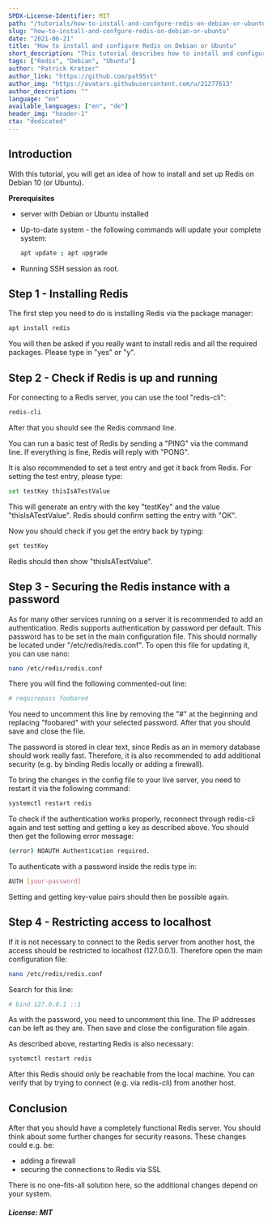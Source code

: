 ```yaml
---
SPDX-License-Identifier: MIT
path: "/tutorials/how-to-install-and-confgure-redis-on-debian-or-ubuntu"
slug: "how-to-install-and-confgure-redis-on-debian-or-ubuntu"
date: "2021-06-21"
title: "How to install and configure Redis on Debian or Ubuntu"
short_description: "This tutorial describes how to install and configure Redis on Debian or Ubuntu"
tags: ["Redis", "Debian", "Ubuntu"]
author: "Patrick Kratzer"
author_link: "https://github.com/pat95st"
author_img: "https://avatars.githubusercontent.com/u/21277613"
author_description: ""
language: "en"
available_languages: ["en", "de"]
header_img: "header-1"
cta: "dedicated"
---
```


## Introduction

With this tutorial, you will get an idea of how to install and set up Redis on Debian 10 (or Ubuntu).

**Prerequisites**

* server with Debian or Ubuntu installed
* Up-to-date system - the following commands will update your complete system:

  ```bash
  apt update ; apt upgrade
  ```

* Running SSH session as root.

## Step 1 - Installing Redis

The first step you need to do is installing Redis via the package manager:

```bash
apt install redis
```

You will then be asked if you really want to install redis and all the required packages. Please type in "yes" or "y".

## Step 2 - Check if Redis is up and running

For connecting to a Redis server, you can use the tool "redis-cli":

```bash
redis-cli
```

After that you should see the Redis command line.

You can run a basic test of Redis by sending a "PING" via the command line. If everything is fine, Redis will reply with "PONG".

It is also recommended to set a test entry and get it back from Redis. For setting the test entry, please type:

```bash
set testKey thisIsATestValue
```

This will generate an entry with the key "testKey" and the value "thisIsATestValue". Redis should confirm setting the entry with "OK".

Now you should check if you get the entry back by typing:

```bash
get testKey
```

Redis should then show "thisIsATestValue".

## Step 3 - Securing the Redis instance with a password

As for many other services running on a server it is recommended to add an authentication. Redis supports authentication by password per default. This password has to be set in the main configuration file. This should normally be located under "/etc/redis/redis.conf". To open this file for updating it, you can use nano:

```bash
nano /etc/redis/redis.conf
```

There you will find the following commented-out line:

```bash
# requirepass foobared
```

You need to uncomment this line by removing the "#" at the beginning and replacing "foobared" with your selected password. After that you should save and close the file.

The password is stored in clear text, since Redis as an in memory database should work really fast. Therefore, it is also recommended to add additional security (e.g. by binding Redis locally or adding a firewall).

To bring the changes in the config file to your live server, you need to restart it via the following command:

```bash
systemctl restart redis
```

To check if the authentication works properly, reconnect through redis-cli again and test setting and getting a key as described above. You should then get the following error message:

```bash
(error) NOAUTH Authentication required.
```

To authenticate with a password inside the redis type in:

```bash
AUTH [your-password]
```

Setting and getting key-value pairs should then be possible again.

## Step 4 - Restricting access to localhost

If it is not necessary to connect to the Redis server from another host, the access should be restricted to localhost (127.0.0.1). Therefore open the main configuration file:

```bash
nano /etc/redis/redis.conf
```

Search for this line:

```bash
# bind 127.0.0.1 ::1
```

As with the password, you need to uncomment this line. The IP addresses can be left as they are. Then save and close the configuration file again.

As described above, restarting Redis is also necessary:

```bash
systemctl restart redis
```

After this Redis should only be reachable from the local machine. You can verify that by trying to connect (e.g. via redis-cli) from another host.

## Conclusion

After that you should have a completely functional Redis server. You should think about some further changes for security reasons. These changes could e.g. be:

* adding a firewall
* securing the connections to Redis via SSL

There is no one-fits-all solution here, so the additional changes depend on your system.

##### License: MIT

<!--

Contributor's Certificate of Origin

By making a contribution to this project, I certify that:

(a) The contribution was created in whole or in part by me and I have
    the right to submit it under the license indicated in the file; or

(b) The contribution is based upon previous work that, to the best of my
    knowledge, is covered under an appropriate license and I have the
    right under that license to submit that work with modifications,
    whether created in whole or in part by me, under the same license
    (unless I am permitted to submit under a different license), as
    indicated in the file; or

(c) The contribution was provided directly to me by some other person
    who certified (a), (b) or (c) and I have not modified it.

(d) I understand and agree that this project and the contribution are
    public and that a record of the contribution (including all personal
    information I submit with it, including my sign-off) is maintained
    indefinitely and may be redistributed consistent with this project
    or the license(s) involved.

Signed-off-by: Patrick Kratzer (patrickk295@gmail.com)

-->

